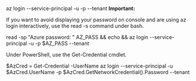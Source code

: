 az login --service-principal -u <app-url> -p <password-or-cert> --tenant <tenant>
 **Important:**

If you want to avoid displaying your password on console and are using az login interactively, use the read -s command under bash.

read -sp "Azure password: " AZ_PASS && echo && az login --service-principal -u <app-url> -p $AZ_PASS --tenant <tenant>


Under PowerShell, use the Get-Credential cmdlet.

$AzCred = Get-Credential -UserName <app-url>
az login --service-principal -u $AzCred.UserName -p $AzCred.GetNetworkCredential().Password --tenant <tenant>